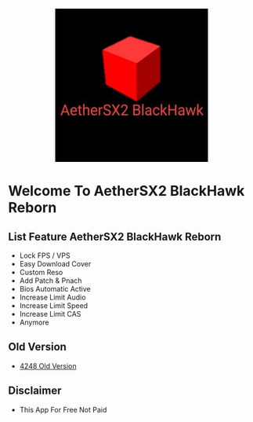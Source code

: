 <p align="center">
  <img width="312" height="312" src="/.github/assets/logo_light.png">
</p>

# Welcome To AetherSX2 BlackHawk Reborn

## List Feature AetherSX2 BlackHawk Reborn
* Lock FPS / VPS
* Easy Download Cover
* Custom Reso
* Add Patch & Pnach
* Bios Automatic Active
* Increase Limit Audio
* Increase Limit Speed
* Increase Limit CAS
* Anymore

## Old Version
* [4248 Old Version](https://pastelink.net/l0jfla2j)

## Disclaimer
* This App For Free Not Paid
